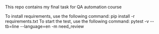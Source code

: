 This repo contains my final task for QA automation course

To install requirements, use the following command: pip install -r requirements.txt
To start the test, use the following command: pytest -v --tb=line --language=en -m need_review
